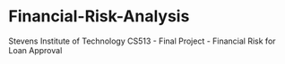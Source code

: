 # Financial-Risk-Analysis
Stevens Institute of Technology CS513 - Final Project - Financial Risk for Loan Approval
